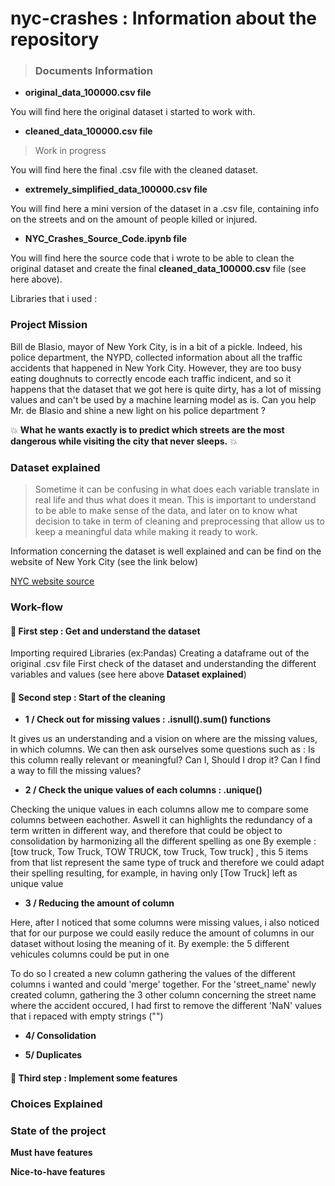 # nyc-crashes : Information about the repository #

> ### Documents Information ###

* **original_data_100000.csv file**

You will find here the original dataset i started to work with.

* **cleaned_data_100000.csv file**
> Work in progress

You will find here the final .csv file with the cleaned dataset. 

* **extremely_simplified_data_100000.csv file**

You will find here a mini version of the dataset in a .csv file, containing info on the streets and on the amount of people killed or injured.

* **NYC_Crashes_Source_Code.ipynb file**

You will find here the source code that i wrote to be able to clean the original dataset and create the final **cleaned_data_100000.csv** file (see here above).

Libraries that i used : 

### Project Mission ###

Bill de Blasio, mayor of New York City, is in a bit of a pickle. Indeed, his police department, the NYPD, collected information about all the traffic accidents that happened in New York City. However, they are too busy eating doughnuts to correctly encode each traffic indicent, and so it happens that the dataset that we got here is quite dirty, has a lot of missing values and can't be used by a machine learning model as is. Can you help Mr. de Blasio and shine a new light on his police department ?

:collision:  **What he wants exactly is to predict which streets are the most dangerous while visiting the city that never sleeps.**  :collision:

### Dataset explained ###
> Sometime it can be confusing in what does each variable translate in real life and thus what does it mean. 
> This is important to understand to be able to make sense of the data, and later on to know what decision to take in term of cleaning and preprocessing that allow us to keep a meaningful data while making it ready to work.

Information concerning the dataset is well explained and can be find on the website of New York City (see the link below)

[NYC website source](https://data.cityofnewyork.us/Public-Safety/Motor-Vehicle-Collisions-Crashes/h9gi-nx95)



### Work-flow ###

#### :rocket: First step : Get and understand the dataset

Importing required Libraries (ex:Pandas)
Creating a dataframe out of the original .csv file
First check of the dataset and understanding the different variables and values (see here above **Dataset explained**)


#### :rocket: Second step : Start of the cleaning

* **1 / Check out for missing values : .isnull().sum() functions**

It gives us an understanding and a vision on where are the missing values, in which columns.
We can then ask ourselves some questions such as : 
Is this column really relevant or meaningful? 
Can I, Should I drop it?
Can I find a way to fill the missing values?

* **2 / Check the unique values of each columns : .unique()** 

Checking the unique values in each columns allow me to compare some columns between eachother. 
Aswell it can highlights the redundancy of a term written in different way, and therefore that could be object to consolidation by harmonizing all the different spelling as one
By exemple : [tow truck, Tow Truck, TOW TRUCK, tow Truck, Tow truck] , this 5 items from that list represent the same type of truck and therefore we could adapt their spelling resulting, for example, in having only [Tow Truck] left as unique value

* **3 / Reducing the amount of column**

Here, after I noticed that some columns were missing values, i also noticed that for our purpose we could easily reduce the amount of columns in our dataset without losing the meaning of it. 
By exemple: the 5 different vehicules columns could be put in one

To do so I created a new column gathering the values of the different columns i wanted and could 'merge' together.
For the 'street_name' newly created column, gathering the 3 other column concerning the street name where the accident occured, I had first to remove the different 'NaN' values that i repaced with empty strings ("") 



* **4/ Consolidation**

* **5/ Duplicates**

#### :rocket: Third step : Implement some features


### Choices Explained ###

### State of the project ###

**Must have features** 

**Nice-to-have features**
